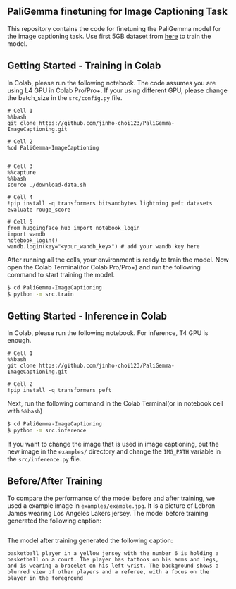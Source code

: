 ## PaliGemma finetuning for Image Captioning Task
This repository contains the code for finetuning the PaliGemma model for the image captioning task.
Use first 5GB dataset from [here](https://huggingface.co/datasets/jackyhate/text-to-image-2M) to train the model.


## Getting Started - Training in Colab
In Colab, please run the following notebook. The code assumes you are using L4 GPU in Colab Pro/Pro+.
If your using different GPU, please change the batch_size in the `src/config.py` file.

```jupyter
# Cell 1
%%bash
git clone https://github.com/jinho-choi123/PaliGemma-ImageCaptioning.git

# Cell 2
%cd PaliGemma-ImageCaptioning


# Cell 3
%%capture
%%bash
source ./download-data.sh

# Cell 4
!pip install -q transformers bitsandbytes lightning peft datasets evaluate rouge_score

# Cell 5
from huggingface_hub import notebook_login
import wandb
notebook_login()
wandb.login(key="<your_wandb_key>") # add your wandb key here
```

After running all the cells, your environment is ready to train the model. Now open the Colab Terminal(for Colab Pro/Pro+) and run the following command to start training the model.
```bash
$ cd PaliGemma-ImageCaptioning
$ python -m src.train
```

## Getting Started - Inference in Colab
In Colab, please run the following notebook. For inference, T4 GPU is enough.
```jupyter
# Cell 1
%%bash
git clone https://github.com/jinho-choi123/PaliGemma-ImageCaptioning.git

# Cell 2
!pip install -q transformers peft
```

Next, run the following command in the Colab Terminal(or in notebook cell with `%%bash`)
```bash
$ cd PaliGemma-ImageCaptioning
$ python -m src.inference
```

If you want to change the image that is used in image captioning, put the new image in the `examples/` directory and change the `IMG_PATH` variable in the `src/inference.py` file.

## Before/After Training

To compare the performance of the model before and after training, we used a example image in `examples/example.jpg`.
It is a picture of Lebron James wearing Los Angeles Lakers jersey. The model before training generated the following caption:

```

```

The model after training generated the following caption:

```
basketball player in a yellow jersey with the number 6 is holding a basketball on a court. The player has tattoos on his arms and legs, and is wearing a bracelet on his left wrist. The background shows a blurred view of other players and a referee, with a focus on the player in the foreground
```
